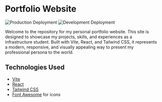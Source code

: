 # Portfolio Website

![Production Deployment](https://github.com/jasperdemmers/portfolio/actions/workflows/prod-deployment.yaml/badge.svg?branch=master)
![Development Deployment](https://github.com/jasperdemmers/portfolio/actions/workflows/dev-deployment.yaml/badge.svg?branch=development)

Welcome to the repository for my personal portfolio website. This site is designed to showcase my projects, skills, and experiences as a infrastructure student. Built with Vite, React, and Tailwind CSS, it represents a modern, responsive, and visually appealing way to present my professional persona to the world.

## Technologies Used

- [Vite](https://vitejs.dev/)
- [React](https://reactjs.org/)
- [Tailwind CSS](https://tailwindcss.com/)
- [Font Awesome](https://fontawesome.com/) for icons